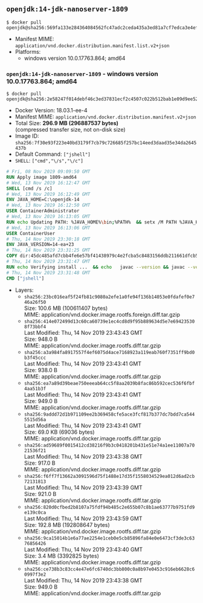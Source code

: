## `openjdk:14-jdk-nanoserver-1809`

```console
$ docker pull openjdk@sha256:569fa133e284364084562fc47adc2ceda435a3ed81a7cf7edca3e4ef70cb88e8
```

-	Manifest MIME: `application/vnd.docker.distribution.manifest.list.v2+json`
-	Platforms:
	-	windows version 10.0.17763.864; amd64

### `openjdk:14-jdk-nanoserver-1809` - windows version 10.0.17763.864; amd64

```console
$ docker pull openjdk@sha256:2e58247f014debf46c3ed37831ecf2c4507c022b512bab1e09d9ee524c4d6509
```

-	Docker Version: 18.03.1-ee-4
-	Manifest MIME: `application/vnd.docker.distribution.manifest.v2+json`
-	Total Size: **296.9 MB (296887537 bytes)**  
	(compressed transfer size, not on-disk size)
-	Image ID: `sha256:7f30e93f223e40bd3179f7cb79c726685f257bc14eed3daad35e34da2645437b`
-	Default Command: `["jshell"]`
-	`SHELL`: `["cmd","\/s","\/c"]`

```dockerfile
# Fri, 08 Nov 2019 09:09:50 GMT
RUN Apply image 1809-amd64
# Wed, 13 Nov 2019 16:12:47 GMT
SHELL [cmd /s /c]
# Wed, 13 Nov 2019 16:12:49 GMT
ENV JAVA_HOME=C:\openjdk-14
# Wed, 13 Nov 2019 16:12:50 GMT
USER ContainerAdministrator
# Wed, 13 Nov 2019 16:13:05 GMT
RUN echo Updating PATH: %JAVA_HOME%\bin;%PATH% 	&& setx /M PATH %JAVA_HOME%\bin;%PATH%
# Wed, 13 Nov 2019 16:13:06 GMT
USER ContainerUser
# Thu, 14 Nov 2019 23:30:18 GMT
ENV JAVA_VERSION=14-ea+23
# Thu, 14 Nov 2019 23:31:25 GMT
COPY dir:45dc485afd7cbb4fe6e57bf41438979c4e2fcba5c8483156ddb211661dfcb5d0 in C:\openjdk-14 
# Thu, 14 Nov 2019 23:31:47 GMT
RUN echo Verifying install ... 	&& echo   javac --version && javac --version 	&& echo   java --version && java --version
# Thu, 14 Nov 2019 23:31:48 GMT
CMD ["jshell"]
```

-	Layers:
	-	`sha256:23bc016eaf5f24fb81c9080a2efe1a0fe94f136b14053e0fdafef0e746a26f50`  
		Size: 100.6 MB (100611407 bytes)  
		MIME: application/vnd.docker.image.rootfs.foreign.diff.tar.gzip
	-	`sha256:414e072499d13c60ca60739e1ec4cd8d9f95b889634d5e7e694235308f73bbf4`  
		Last Modified: Thu, 14 Nov 2019 23:43:43 GMT  
		Size: 948.0 B  
		MIME: application/vnd.docker.image.rootfs.diff.tar.gzip
	-	`sha256:a3a984fa8917557f4ef6075d4ace7168923a119eab760f7351ff9bd0b3f45ccc`  
		Last Modified: Thu, 14 Nov 2019 23:43:41 GMT  
		Size: 938.0 B  
		MIME: application/vnd.docker.image.rootfs.diff.tar.gzip
	-	`sha256:ea7a89d39beae750eeeab64cc5f8aa2039b8fac86b592cec536f6fbf4aa51b3f`  
		Last Modified: Thu, 14 Nov 2019 23:43:41 GMT  
		Size: 949.0 B  
		MIME: application/vnd.docker.image.rootfs.diff.tar.gzip
	-	`sha256:9addd72d1b971109ee2b369458cfe5ace3fcf817b377dc7bdd7ca5445515d56a`  
		Last Modified: Thu, 14 Nov 2019 23:43:41 GMT  
		Size: 69.0 KB (69036 bytes)  
		MIME: application/vnd.docker.image.rootfs.diff.tar.gzip
	-	`sha256:ad59689f0015412cd38216f9b3c0418201b431e51e74a1ee11007a7021536f21`  
		Last Modified: Thu, 14 Nov 2019 23:43:38 GMT  
		Size: 917.0 B  
		MIME: application/vnd.docker.image.rootfs.diff.tar.gzip
	-	`sha256:f6ff7f13662a3091596d75f1488e17d35f1558034529ea012d6ad2cb72131813`  
		Last Modified: Thu, 14 Nov 2019 23:43:39 GMT  
		Size: 921.0 B  
		MIME: application/vnd.docker.image.rootfs.diff.tar.gzip
	-	`sha256:820d0cfbed2b8107a75fdf94b485c2e655b07c8b1ae63777b9751fd9e139c0ca`  
		Last Modified: Thu, 14 Nov 2019 23:43:59 GMT  
		Size: 192.8 MB (192808647 bytes)  
		MIME: application/vnd.docker.image.rootfs.diff.tar.gzip
	-	`sha256:9ca15014b1e6a77ae2254e1ceb0e5cb85896fa84e0e6473cf3de3c6376856426`  
		Last Modified: Thu, 14 Nov 2019 23:43:40 GMT  
		Size: 3.4 MB (3392825 bytes)  
		MIME: application/vnd.docker.image.rootfs.diff.tar.gzip
	-	`sha256:ce738b3c83cc4e47e6fc6740dc3bb800c0a8b97e0453c916eb6628c60997f3e2`  
		Last Modified: Thu, 14 Nov 2019 23:43:38 GMT  
		Size: 949.0 B  
		MIME: application/vnd.docker.image.rootfs.diff.tar.gzip
